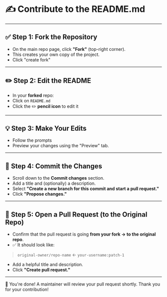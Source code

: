 # ✍️ Contribute to the README.md

---

## ✅ Step 1: Fork the Repository
- On the main repo page, click **"Fork"** (top-right corner).
- This creates your own copy of the project.
- Click "create fork"

---

## ✏️ Step 2: Edit the README
- In your **forked** repo:
- Click on `README.md`
- Click the ✏️ **pencil icon** to edit it

---

## 💡 Step 3: Make Your Edits
- Follow the prompts
- Preview your changes using the "Preview" tab.

---

## 💾 Step 4: Commit the Changes
- Scroll down to the **Commit changes** section.
- Add a title and (optionally) a description.
- Select **"Create a new branch for this commit and start a pull request."**
- Click **"Propose changes."**

---

## 🔁 Step 5: Open a Pull Request (to the Original Repo)
- Confirm that the pull request is going **from your fork → to the original repo**.
- ✅ It should look like:
> `original-owner/repo-name` ← `your-username:patch-1`
- Add a helpful title and description.
- Click **"Create pull request."**

---

🎉 You're done! A maintainer will review your pull request shortly. Thank you for your contribution!
